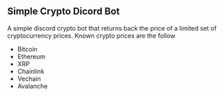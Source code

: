 ## Simple Crypto Dicord Bot
A simple discord crypto bot that returns back the price of a limited set of cryptocurrency prices.
Known crypto prices are the follow
- Bitcoin
- Ethereum
- XRP
- Chainlink
- Vechain
- Avalanche
